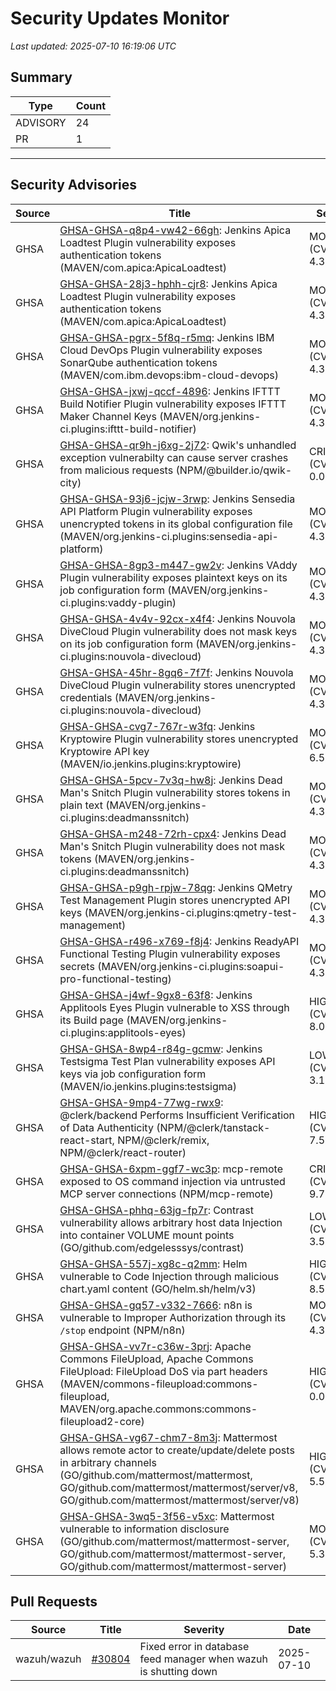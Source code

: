 # Security Updates Monitor

*Last updated: 2025-07-10 16:19:06 UTC*

## Summary
| Type | Count |
|------|-------|
| ADVISORY | 24 |
| PR | 1 |

---

## Security Advisories

| Source | Title | Severity | Date |
|--------|-------|----------|------|
| GHSA | [GHSA-GHSA-q8p4-vw42-66gh](https://github.com/advisories/GHSA-q8p4-vw42-66gh): Jenkins Apica Loadtest Plugin vulnerability exposes authentication tokens (MAVEN/com.apica:ApicaLoadtest) | MODERATE (CVSS: 4.3) | 2025-07-09 |
| GHSA | [GHSA-GHSA-28j3-hphh-cjr8](https://github.com/advisories/GHSA-28j3-hphh-cjr8): Jenkins Apica Loadtest Plugin vulnerability exposes authentication tokens (MAVEN/com.apica:ApicaLoadtest) | MODERATE (CVSS: 4.3) | 2025-07-09 |
| GHSA | [GHSA-GHSA-pgrx-5f8q-r5mq](https://github.com/advisories/GHSA-pgrx-5f8q-r5mq): Jenkins IBM Cloud DevOps Plugin vulnerability exposes SonarQube authentication tokens (MAVEN/com.ibm.devops:ibm-cloud-devops) | MODERATE (CVSS: 4.3) | 2025-07-09 |
| GHSA | [GHSA-GHSA-jxwj-qccf-4896](https://github.com/advisories/GHSA-jxwj-qccf-4896): Jenkins IFTTT Build Notifier Plugin vulnerability exposes IFTTT Maker Channel Keys (MAVEN/org.jenkins-ci.plugins:ifttt-build-notifier) | MODERATE (CVSS: 4.3) | 2025-07-09 |
| GHSA | [GHSA-GHSA-qr9h-j6xg-2j72](https://github.com/advisories/GHSA-qr9h-j6xg-2j72): Qwik's unhandled exception vulnerabilty can cause server crashes from malicious requests (NPM/@builder.io/qwik-city) | CRITICAL (CVSS: 0.0) | 2025-07-09 |
| GHSA | [GHSA-GHSA-93j6-jcjw-3rwp](https://github.com/advisories/GHSA-93j6-jcjw-3rwp): Jenkins Sensedia API Platform Plugin vulnerability exposes unencrypted tokens in its global configuration file (MAVEN/org.jenkins-ci.plugins:sensedia-api-platform) | MODERATE (CVSS: 4.3) | 2025-07-09 |
| GHSA | [GHSA-GHSA-8gp3-m447-gw2v](https://github.com/advisories/GHSA-8gp3-m447-gw2v): Jenkins VAddy Plugin vulnerability exposes plaintext keys on its job configuration form (MAVEN/org.jenkins-ci.plugins:vaddy-plugin) | MODERATE (CVSS: 4.3) | 2025-07-09 |
| GHSA | [GHSA-GHSA-4v4v-92cx-x4f4](https://github.com/advisories/GHSA-4v4v-92cx-x4f4): Jenkins Nouvola DiveCloud Plugin vulnerability does not mask keys on its job configuration form (MAVEN/org.jenkins-ci.plugins:nouvola-divecloud) | MODERATE (CVSS: 4.3) | 2025-07-09 |
| GHSA | [GHSA-GHSA-45hr-8gq6-7f7f](https://github.com/advisories/GHSA-45hr-8gq6-7f7f): Jenkins Nouvola DiveCloud Plugin vulnerability stores unencrypted credentials (MAVEN/org.jenkins-ci.plugins:nouvola-divecloud) | MODERATE (CVSS: 4.3) | 2025-07-09 |
| GHSA | [GHSA-GHSA-cvg7-767r-w3fq](https://github.com/advisories/GHSA-cvg7-767r-w3fq): Jenkins Kryptowire Plugin vulnerability stores unencrypted Kryptowire API key (MAVEN/io.jenkins.plugins:kryptowire) | MODERATE (CVSS: 6.5) | 2025-07-09 |
| GHSA | [GHSA-GHSA-5pcv-7v3q-hw8j](https://github.com/advisories/GHSA-5pcv-7v3q-hw8j): Jenkins Dead Man's Snitch Plugin vulnerability stores tokens in plain text  (MAVEN/org.jenkins-ci.plugins:deadmanssnitch) | MODERATE (CVSS: 4.3) | 2025-07-09 |
| GHSA | [GHSA-GHSA-m248-72rh-cpx4](https://github.com/advisories/GHSA-m248-72rh-cpx4): Jenkins Dead Man's Snitch Plugin vulnerability does not mask tokens (MAVEN/org.jenkins-ci.plugins:deadmanssnitch) | MODERATE (CVSS: 4.3) | 2025-07-09 |
| GHSA | [GHSA-GHSA-p9gh-rpjw-78qg](https://github.com/advisories/GHSA-p9gh-rpjw-78qg): Jenkins QMetry Test Management Plugin stores unencrypted API keys (MAVEN/org.jenkins-ci.plugins:qmetry-test-management) | MODERATE (CVSS: 4.3) | 2025-07-09 |
| GHSA | [GHSA-GHSA-r496-x769-f8j4](https://github.com/advisories/GHSA-r496-x769-f8j4): Jenkins ReadyAPI Functional Testing Plugin vulnerability exposes secrets (MAVEN/org.jenkins-ci.plugins:soapui-pro-functional-testing) | MODERATE (CVSS: 4.3) | 2025-07-09 |
| GHSA | [GHSA-GHSA-j4wf-9gx8-63f8](https://github.com/advisories/GHSA-j4wf-9gx8-63f8): Jenkins Applitools Eyes Plugin vulnerable to XSS through its Build page (MAVEN/org.jenkins-ci.plugins:applitools-eyes) | HIGH (CVSS: 8.0) | 2025-07-09 |
| GHSA | [GHSA-GHSA-8wp4-r84g-gcmw](https://github.com/advisories/GHSA-8wp4-r84g-gcmw): Jenkins Testsigma Test Plan vulnerability exposes API keys via job configuration form (MAVEN/io.jenkins.plugins:testsigma) | LOW (CVSS: 3.1) | 2025-07-09 |
| GHSA | [GHSA-GHSA-9mp4-77wg-rwx9](https://github.com/advisories/GHSA-9mp4-77wg-rwx9): @clerk/backend Performs Insufficient Verification of Data Authenticity (NPM/@clerk/tanstack-react-start, NPM/@clerk/remix, NPM/@clerk/react-router) | HIGH (CVSS: 7.5) | 2025-07-09 |
| GHSA | [GHSA-GHSA-6xpm-ggf7-wc3p](https://github.com/advisories/GHSA-6xpm-ggf7-wc3p): mcp-remote exposed to OS command injection via untrusted MCP server connections (NPM/mcp-remote) | CRITICAL (CVSS: 9.7) | 2025-07-09 |
| GHSA | [GHSA-GHSA-phhq-63jg-fp7r](https://github.com/advisories/GHSA-phhq-63jg-fp7r): Contrast vulnerability allows arbitrary host data Injection into container VOLUME mount points (GO/github.com/edgelesssys/contrast) | LOW (CVSS: 3.5) | 2025-07-09 |
| GHSA | [GHSA-GHSA-557j-xg8c-q2mm](https://github.com/advisories/GHSA-557j-xg8c-q2mm): Helm vulnerable to Code Injection through malicious chart.yaml content (GO/helm.sh/helm/v3) | HIGH (CVSS: 8.5) | 2025-07-08 |
| GHSA | [GHSA-GHSA-gq57-v332-7666](https://github.com/advisories/GHSA-gq57-v332-7666): n8n is vulnerable to Improper Authorization through its `/stop` endpoint (NPM/n8n) | MODERATE (CVSS: 4.3) | 2025-07-03 |
| GHSA | [GHSA-GHSA-vv7r-c36w-3prj](https://github.com/advisories/GHSA-vv7r-c36w-3prj): Apache Commons FileUpload, Apache Commons FileUpload: FileUpload DoS via part headers (MAVEN/commons-fileupload:commons-fileupload, MAVEN/org.apache.commons:commons-fileupload2-core) | HIGH (CVSS: 0.0) | 2025-06-16 |
| GHSA | [GHSA-GHSA-vg67-chm7-8m3j](https://github.com/advisories/GHSA-vg67-chm7-8m3j): Mattermost allows remote actor to create/update/delete posts in arbitrary channels (GO/github.com/mattermost/mattermost, GO/github.com/mattermost/mattermost/server/v8, GO/github.com/mattermost/mattermost/server/v8) | HIGH (CVSS: 5.5) | 2024-08-01 |
| GHSA | [GHSA-GHSA-3wq5-3f56-v5xc](https://github.com/advisories/GHSA-3wq5-3f56-v5xc): Mattermost vulnerable to information disclosure (GO/github.com/mattermost/mattermost-server, GO/github.com/mattermost/mattermost-server, GO/github.com/mattermost/mattermost-server) | MODERATE (CVSS: 5.3) | 2023-03-31 |

## Pull Requests

| Source | Title | Severity | Date |
|--------|-------|----------|------|
| wazuh/wazuh | [#30804](https://github.com/wazuh/wazuh/pull/30804) | Fixed error in database feed manager when wazuh is shutting down | 2025-07-10 |

